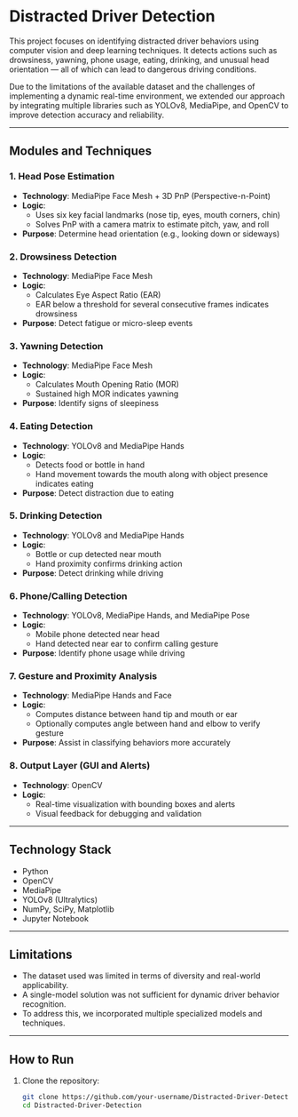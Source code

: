 # Distracted Driver Detection

This project focuses on identifying distracted driver behaviors using computer vision and deep learning techniques. It detects actions such as drowsiness, yawning, phone usage, eating, drinking, and unusual head orientation — all of which can lead to dangerous driving conditions.

Due to the limitations of the available dataset and the challenges of implementing a dynamic real-time environment, we extended our approach by integrating multiple libraries such as YOLOv8, MediaPipe, and OpenCV to improve detection accuracy and reliability.

---

## Modules and Techniques

### 1. Head Pose Estimation
- **Technology**: MediaPipe Face Mesh + 3D PnP (Perspective-n-Point)
- **Logic**:
  - Uses six key facial landmarks (nose tip, eyes, mouth corners, chin)
  - Solves PnP with a camera matrix to estimate pitch, yaw, and roll
- **Purpose**: Determine head orientation (e.g., looking down or sideways)

### 2. Drowsiness Detection
- **Technology**: MediaPipe Face Mesh
- **Logic**:
  - Calculates Eye Aspect Ratio (EAR)
  - EAR below a threshold for several consecutive frames indicates drowsiness
- **Purpose**: Detect fatigue or micro-sleep events

### 3. Yawning Detection
- **Technology**: MediaPipe Face Mesh
- **Logic**:
  - Calculates Mouth Opening Ratio (MOR)
  - Sustained high MOR indicates yawning
- **Purpose**: Identify signs of sleepiness

### 4. Eating Detection
- **Technology**: YOLOv8 and MediaPipe Hands
- **Logic**:
  - Detects food or bottle in hand
  - Hand movement towards the mouth along with object presence indicates eating
- **Purpose**: Detect distraction due to eating

### 5. Drinking Detection
- **Technology**: YOLOv8 and MediaPipe Hands
- **Logic**:
  - Bottle or cup detected near mouth
  - Hand proximity confirms drinking action
- **Purpose**: Detect drinking while driving

### 6. Phone/Calling Detection
- **Technology**: YOLOv8, MediaPipe Hands, and MediaPipe Pose
- **Logic**:
  - Mobile phone detected near head
  - Hand detected near ear to confirm calling gesture
- **Purpose**: Identify phone usage while driving

### 7. Gesture and Proximity Analysis
- **Technology**: MediaPipe Hands and Face
- **Logic**:
  - Computes distance between hand tip and mouth or ear
  - Optionally computes angle between hand and elbow to verify gesture
- **Purpose**: Assist in classifying behaviors more accurately

### 8. Output Layer (GUI and Alerts)
- **Technology**: OpenCV
- **Logic**:
  - Real-time visualization with bounding boxes and alerts
  - Visual feedback for debugging and validation

---

## Technology Stack

- Python  
- OpenCV  
- MediaPipe  
- YOLOv8 (Ultralytics)  
- NumPy, SciPy, Matplotlib  
- Jupyter Notebook

---

## Limitations

- The dataset used was limited in terms of diversity and real-world applicability.
- A single-model solution was not sufficient for dynamic driver behavior recognition.
- To address this, we incorporated multiple specialized models and techniques.

---

## How to Run

1. Clone the repository:
   ```bash
   git clone https://github.com/your-username/Distracted-Driver-Detection.git
   cd Distracted-Driver-Detection
